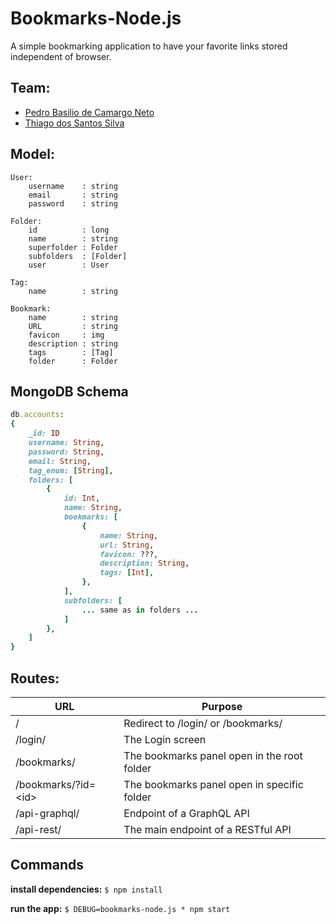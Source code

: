 # Bookmarks-Node.js

A simple bookmarking application to have your favorite links stored independent of browser.

## Team:
- [Pedro Basilio de Camargo Neto](https://github.com/artiumdominus)
- [Thiago dos Santos Silva](https://github.com/thiagosantos346)

## Model:
```
User:
    username    : string
    email       : string
    password    : string

Folder:
    id          : long
    name        : string
    superfolder : Folder
    subfolders  : [Folder]
    user        : User

Tag:
    name        : string

Bookmark:
    name        : string
    URL         : string
    favicon     : img
    description : string
    tags        : [Tag]
    folder      : Folder
```

## MongoDB Schema
```ruby
db.accounts:
{
    _id: ID
    username: String,
    password: String,
    email: String,
    tag_enum: [String],
    folders: [
        {
            id: Int,
            name: String,
            bookmarks: [
                {
                    name: String,
                    url: String,
                    favicon: ???,
                    description: String,
                    tags: [Int],
                },
            ],
            subfolders: [
                ... same as in folders ...
            ]
        },
    ]
}
```

## Routes:

| URL                      | Purpose                                     |
|--------------------------|---------------------------------------------|
| /                        | Redirect to /login/ or /bookmarks/          |
| /login/                  | The Login screen                            |
| /bookmarks/              | The bookmarks panel open in the root folder |
| /bookmarks/?id=&lt;id&gt;| The bookmarks panel open in specific folder |
| /api-graphql/            | Endpoint of a GraphQL API                   |
| /api-rest/               | The main endpoint of a RESTful API          |

## Commands

**install dependencies:**
` $ npm install `

**run the app:**
` $ DEBUG=bookmarks-node.js * npm start `
